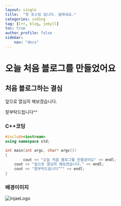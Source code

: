 ```yaml
---
layout: single
title:  "첫 포스팅 입니다. 설레네요."
categories: coding
tag: [C++, blog, jekyll]
toc: true
author_profile: false
sidebar:
    nav: "docs"
---
```


# 오늘 처음 블로그를 만들었어요

## 처음 블로그하는 결심

앞으로 열심히 해보겠습니다.

잘부탁드립니다^^

### C++코딩

```c++
#include<iostream>
using namespace std;

int main(int argc, char* argv[])
{
        cout << "오늘 처음 블로그를 만들었어요" << endl;
	cout << "앞으로 열심히 해보겠습니다." << endl;
	cout << "잘부탁드립니다^^" << endl;
}
```

### 배경이미지

![injaeLogo](../../images/2021-11-13-first/injaeLogo.jpg)
